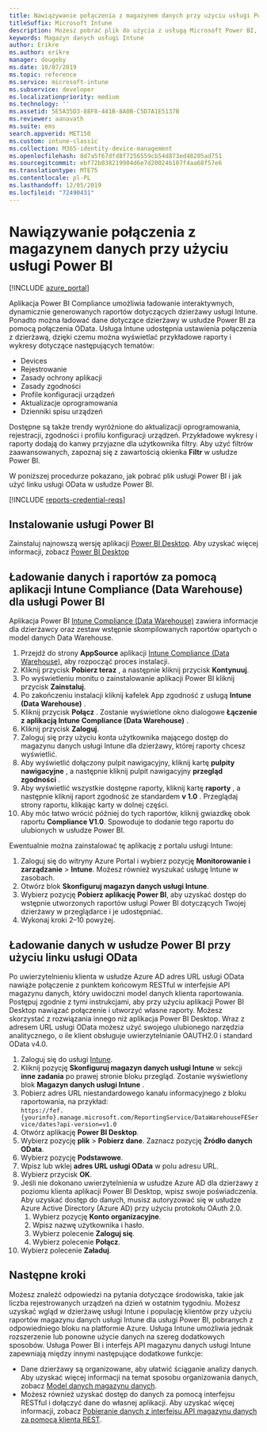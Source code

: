 ```yaml
---
title: Nawiązywanie połączenia z magazynem danych przy użyciu usługi Power BI
titleSuffix: Microsoft Intune
description: Możesz pobrać plik do użycia z usługą Microsoft Power BI, który umożliwia ładowanie interaktywnych, dynamicznie generowanych raportów dla dzierżawy usługi Microsoft Intune.
keywords: Magazyn danych usługi Intune
author: Erikre
ms.author: erikre
manager: dougeby
ms.date: 10/07/2019
ms.topic: reference
ms.service: microsoft-intune
ms.subservice: developer
ms.localizationpriority: medium
ms.technology: ''
ms.assetid: 5E5A35D3-88F8-441B-8A0B-C5D7A1E5137B
ms.reviewer: aanavath
ms.suite: ems
search.appverid: MET150
ms.custom: intune-classic
ms.collection: M365-identity-device-management
ms.openlocfilehash: 8d7a5f67dfd8f7256559cb54d873ed48205ad751
ms.sourcegitcommit: ebf72b038219904d6e7d20024b107f4aa68f57e6
ms.translationtype: MTE75
ms.contentlocale: pl-PL
ms.lasthandoff: 12/05/2019
ms.locfileid: "72490431"
---
```

# <a name="connect-to-the-data-warehouse-with-power-bi"></a>Nawiązywanie połączenia z magazynem danych przy użyciu usługi Power BI

[!INCLUDE [azure_portal](../includes/azure_portal.md)]

Aplikacja Power BI Compliance umożliwia ładowanie interaktywnych, dynamicznie generowanych raportów dotyczących dzierżawy usługi Intune. Ponadto można ładować dane dotyczące dzierżawy w usłudze Power BI za pomocą połączenia OData. Usługa Intune udostępnia ustawienia połączenia z dzierżawą, dzięki czemu można wyświetlać przykładowe raporty i wykresy dotyczące następujących tematów:  

- Devices
- Rejestrowanie
- Zasady ochrony aplikacji
- Zasady zgodności
- Profile konfiguracji urządzeń
- Aktualizacje oprogramowania
- Dzienniki spisu urządzeń

Dostępne są także trendy wyróżnione do aktualizacji oprogramowania, rejestracji, zgodności i profilu konfiguracji urządzeń. Przykładowe wykresy i raporty dodają do kanwy przyjazne dla użytkownika filtry. Aby użyć filtrów zaawansowanych, zapoznaj się z zawartością okienka **Filtr** w usłudze Power BI.

W poniższej procedurze pokazano, jak pobrać plik usługi Power BI i jak użyć linku usługi OData w usłudze Power BI.

[!INCLUDE [reports-credential-reqs](../includes/reports-credential-reqs.md)]

## <a name="install-power-bi"></a>Instalowanie usługi Power BI

Zainstaluj najnowszą wersję aplikacji [Power BI Desktop](https://aka.ms/intune/datawarehouseapi/installpowerbi). Aby uzyskać więcej informacji, zobacz [Power BI Desktop](https://powerbi.microsoft.com/desktop)

## <a name="load-the-data-and-reports-using-the-power-bi-intune-compliance-data-warehouse-app"></a>Ładowanie danych i raportów za pomocą aplikacji Intune Compliance (Data Warehouse) dla usługi Power BI

Aplikacja Power BI [Intune Compliance (Data Warehouse)](https://aka.ms/intune/datawarehouseapi/getpowerbiapp) zawiera informacje dla dzierżawcy oraz zestaw wstępnie skompilowanych raportów opartych o model danych Data Warehouse.

1. Przejdź do strony **AppSource** aplikacji [Intune Compliance (Data Warehouse)](https://aka.ms/intune/datawarehouseapi/getpowerbiapp), aby rozpocząć proces instalacji.
2. Kliknij przycisk **Pobierz teraz** , a następnie kliknij przycisk **Kontynuuj**.
3. Po wyświetleniu monitu o zainstalowanie aplikacji Power BI kliknij przycisk **Zainstaluj**.
4. Po zakończeniu instalacji kliknij kafelek App zgodność z usługą **Intune (Data Warehouse)** .
5. Kliknij przycisk **Połącz** . Zostanie wyświetlone okno dialogowe **Łączenie z aplikacją Intune Compliance (Data Warehouse)** .
6. Kliknij przycisk **Zaloguj**.
7. Zaloguj się przy użyciu konta użytkownika mającego dostęp do magazynu danych usługi Intune dla dzierżawy, której raporty chcesz wyświetlić.
8. Aby wyświetlić dołączony pulpit nawigacyjny, kliknij kartę **pulpity nawigacyjne** , a następnie kliknij pulpit nawigacyjny **przegląd zgodności** .
9. Aby wyświetlić wszystkie dostępne raporty, kliknij kartę **raporty** , a następnie kliknij raport zgodność ze standardem **v 1.0** . Przeglądaj strony raportu, klikając karty w dolnej części.
10. Aby móc łatwo wrócić później do tych raportów, kliknij gwiazdkę obok raportu **Compliance V1.0**. Spowoduje to dodanie tego raportu do ulubionych w usłudze Power BI.

Ewentualnie można zainstalować tę aplikację z portalu usługi Intune:

1. Zaloguj się do witryny Azure Portal i wybierz pozycję **Monitorowanie i zarządzanie** > **Intune**. Możesz również wyszukać usługę Intune w zasobach.
2. Otwórz blok **Skonfiguruj magazyn danych usługi Intune**.
3. Wybierz pozycję **Pobierz aplikację Power BI**, aby uzyskać dostęp do wstępnie utworzonych raportów usługi Power BI dotyczących Twojej dzierżawy w przeglądarce i je udostępniać.
4. Wykonaj kroki 2–10 powyżej.

## <a name="load-the-data-in-power-bi-using-the-odata-link"></a>Ładowanie danych w usłudze Power BI przy użyciu linku usługi OData

Po uwierzytelnieniu klienta w usłudze Azure AD adres URL usługi OData nawiąże połączenie z punktem końcowym RESTful w interfejsie API magazynu danych, który uwidoczni model danych klienta raportowania. Postępuj zgodnie z tymi instrukcjami, aby przy użyciu aplikacji Power BI Desktop nawiązać połączenie i utworzyć własne raporty. Możesz skorzystać z rozwiązania innego niż aplikacja Power BI Desktop. Wraz z adresem URL usługi OData możesz użyć swojego ulubionego narzędzia analitycznego, o ile klient obsługuje uwierzytelnianie OAUTH2.0 i standard OData v4.0.

1. Zaloguj się do usługi [Intune](https://go.microsoft.com/fwlink/?linkid=2090973).
2. Kliknij pozycję **Skonfiguruj magazyn danych usługi Intune** w sekcji **inne zadania** po prawej stronie bloku przegląd. Zostanie wyświetlony blok **Magazyn danych usługi Intune** .
3. Pobierz adres URL niestandardowego kanału informacyjnego z bloku raportowania, na przykład:<br>
    `https://fef.{yourinfo}.manage.microsoft.com/ReportingService/DataWarehouseFEService/dates?api-version=v1.0`
4. Otwórz aplikację **Power BI Desktop**.
5. Wybierz pozycję **plik** > **Pobierz dane**. Zaznacz pozycję **Źródło danych OData**.
6. Wybierz pozycję **Podstawowe**.
7. Wpisz lub wklej **adres URL usługi OData** w polu adresu URL.
8. Wybierz przycisk **OK**.
9. Jeśli nie dokonano uwierzytelnienia w usłudze Azure AD dla dzierżawy z poziomu klienta aplikacji Power BI Desktop, wpisz swoje poświadczenia. Aby uzyskać dostęp do danych, musisz autoryzować się w usłudze Azure Active Directory (Azure AD) przy użyciu protokołu OAuth 2.0.  
    1. Wybierz pozycję **Konto organizacyjne**.  
    2. Wpisz nazwę użytkownika i hasło.  
    3. Wybierz polecenie **Zaloguj się**.  
    4. Wybierz polecenie **Połącz**.  
10. Wybierz polecenie **Załaduj**.

## <a name="next-steps"></a>Następne kroki

Możesz znaleźć odpowiedzi na pytania dotyczące środowiska, takie jak liczba rejestrowanych urządzeń na dzień w ostatnim tygodniu. Możesz uzyskać wgląd w dzierżawę usługi Intune i populację klientów przy użyciu raportów magazynu danych usługi Intune dla usługi Power BI, pobranych z odpowiedniego bloku na platformie Azure. Usługa Intune umożliwia jednak rozszerzenie lub ponowne użycie danych na szereg dodatkowych sposobów. Usługa Power BI i interfejs API magazynu danych usługi Intune zapewniają między innymi następujące dodatkowe funkcje:

<!-- - You can use Power BI Desktop to create additional report types with your data. For example, you could create a custom chart representing the ratio of device manufactures in your enterprise. For more information about creating custom reports with Power BI and the Intune Data Warehouse, see `BLOG POST ON POWER BI`. -->
- Dane dzierżawy są organizowane, aby ułatwić ściąganie analizy danych. Aby uzyskać więcej informacji na temat sposobu organizowania danych, zobacz [Model danych magazynu danych](reports-ref-data-model.md).
- Możesz również uzyskać dostęp do danych za pomocą interfejsu RESTful i dołączyć dane do własnej aplikacji. Aby uzyskać więcej informacji, zobacz [Pobieranie danych z interfejsu API magazynu danych za pomocą klienta REST](../reports-proc-data-rest.md).
